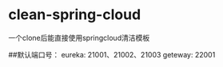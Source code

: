 # clean-spring-cloud

一个clone后能直接使用springcloud清洁模板



##默认端口号：
    eureka: 21001、21002、21003
    geteway: 22001
